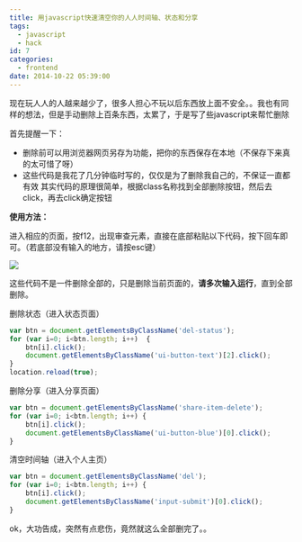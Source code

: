 ```yaml
---
title: 用javascript快速清空你的人人时间轴、状态和分享
tags:
  - javascript
  - hack
id: 7
categories:
  - frontend
date: 2014-10-22 05:39:00
---
```


现在玩人人的人越来越少了，很多人担心不玩以后东西放上面不安全。。我也有同样的想法，但是手动删除上百条东西，太累了，于是写了些javascript来帮忙删除

首先提醒一下：

* 删除前可以用浏览器网页另存为功能，把你的东西保存在本地（不保存下来真的太可惜了呀）
* 这些代码是我花了几分钟临时写的，仅仅是为了删除我自己的，不保证一直都有效
其实代码的原理很简单，根据class名称找到全部删除按钮，然后去click，再去click确定按钮

**使用方法：**

进入相应的页面，按f12，出现审查元素，直接在底部粘贴以下代码，按下回车即可。（若底部没有输入的地方，请按esc键）

[![](https://cdn.imyzf.com/img/blog/2015/using-javascript-to-empty-your-renren/1.jpg)](https://cdn.imyzf.com/img/blog/2015/using-javascript-to-empty-your-renren/1.jpg)

这些代码不是一件删除全部的，只是删除当前页面的，**请多次输入运行**，直到全部删除。

删除状态（进入状态页面）

```javascript
var btn = document.getElementsByClassName('del-status');
for (var i=0; i<btn.length; i++)  {
    btn[i].click();
    document.getElementsByClassName('ui-button-text')[2].click();
}
location.reload(true);
```

删除分享（进入分享页面）

```javascript
var btn = document.getElementsByClassName('share-item-delete');
for (var i=0; i<btn.length; i++) {
    btn[i].click();
    document.getElementsByClassName('ui-button-blue')[0].click();
}
```

清空时间轴（进入个人主页）

```javascript
var btn = document.getElementsByClassName('del');
for (var i=0; i<btn.length; i++) {
    btn[i].click();
    document.getElementsByClassName('input-submit')[0].click();
}
```

ok，大功告成，突然有点悲伤，竟然就这么全部删完了。。

